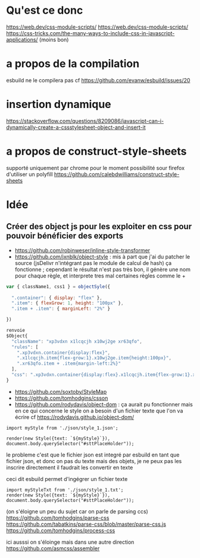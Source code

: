 # Qu'est ce donc
https://web.dev/css-module-scripts/
https://web.dev/css-module-scripts/
https://css-tricks.com/the-many-ways-to-include-css-in-javascript-applications/ (moins bon)

# a propos de la compilation
esbuild ne le compilera pas cf https://github.com/evanw/esbuild/issues/20

# insertion dynamique
https://stackoverflow.com/questions/8209086/javascript-can-i-dynamically-create-a-cssstylesheet-object-and-insert-it

# a propos de construct-style-sheets
supporté uniquement par chrome pour le moment
possibilité sour firefox d'utiliser un polyfill
https://github.com/calebdwilliams/construct-style-sheets

# Idée

## Créer des object js pour les exploiter en css pour pouvoir bénéficier des exports 

- https://github.com/robinweser/inline-style-transformer
- https://github.com/jxnblk/object-style : mis à part que j'ai du patcher le source (jsDelivr n'intégrant pas le module de calcul  de hash) ça fonctionne ; cependant le résultat n'est pas très bon, il génère une nom pour chaque règle, et interprete tres mal certaines règles comme le +

```js
var { className1, css1 } = objectSyle({
   
  ".container": { display: "flex" },
  ".item": { flexGrow: 1, height: "100px" },
  ".item + .item": { marginLeft: "2%" }

})

renvoie 
$Object{
  "className": "xp3vdxn x1lcqcjh x10wj2ge xr63qfo",
  "rules": [
    ".xp3vdxn.container{display:flex}",
    ".x1lcqcjh.item{flex-grow:1}.x10wj2ge.item{height:100px}",
    ".xr63qfo.item + .item{margin-left:2%}"
  ],
  "css": ".xp3vdxn.container{display:flex}.x1lcqcjh.item{flex-grow:1}.x10wj2ge.item{height:100px}.xr63qfo.item + .item{margin-left:2%}"
}

```

- https://github.com/soxtoby/StyleMap
- https://github.com/tomhodgins/csson
- https://github.com/rodydavis/object-dom :
 ça aurait pu fonctionner mais en ce qui concerne le style on a besoin d'un fichier texte que l'on va écrire cf https://rodydavis.github.io/object-dom/
 ```
import myStyle from './json/style_1.json';
 
 render(new Style({text: `${myStyle}`}), document.body.querySelector("#sttPlaceHolder"));
 ```
 le probleme c'est que le fichier json est integré par esbuild en tant que fichier json, et donc on pas du texte mais des objets, je ne peux pas les inscrire directement il faudrait les convertir en texte
 
 ceci dit esbuild permet d'ingégrer un fichier texte
 
  ```
 import myStyleTxt from './json/style_1.txt';
 render(new Style({text: `${myStyle}`}), document.body.querySelector("#sttPlaceHolder"));
 ```

(on s'éloigne un peu du sujet car on parle de parsing ccs)
https://github.com/tomhodgins/parse-css
https://github.com/tabatkins/parse-css/blob/master/parse-css.js
https://github.com/tomhodgins/process-css

ici ausssi on s'éloinge mais dans une autre direction
https://github.com/asmcss/assembler
